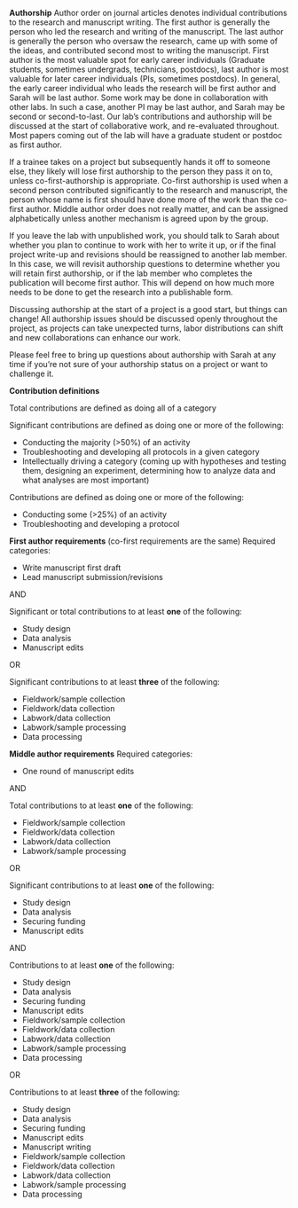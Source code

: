 **Authorship**
Author order on journal articles denotes individual contributions to the research and manuscript writing. The first author is generally the person who led the research and writing of the manuscript. The last author is generally the person who oversaw the research, came up with some of the ideas, and contributed second most to writing the manuscript. First author is the most valuable spot for early career individuals (Graduate students, sometimes undergrads, technicians, postdocs), last author is most valuable for later career individuals (PIs, sometimes postdocs). In general, the early career individual who leads the research will be first author and Sarah will be last author. Some work may be done in collaboration with other labs. In such a case, another PI may be last author, and Sarah may be second or second-to-last. Our lab’s contributions and authorship will be discussed at the start of collaborative work, and re-evaluated throughout. Most papers coming out of the lab will have a graduate student or postdoc as first author. 

If a trainee takes on a project but subsequently hands it off to someone else, they likely will lose first authorship to the person they pass it on to, unless co-first-authorship is appropriate. Co-first authorship is used when a second person contributed significantly to the research and manuscript, the person whose name is first should have done more of the work than the co-first author. Middle author order does not really matter, and can be assigned alphabetically unless another mechanism is agreed upon by the group. 

If you leave the lab with unpublished work, you should talk to Sarah about whether you plan to
continue to work with her to write it up, or if the final project write-up and revisions should be reassigned to another lab member. In this case, we will revisit authorship questions to determine whether you will retain first authorship, or if the lab member who completes the publication will become first author. This will depend on how much more needs to be done to get the research into a publishable form.

Discussing authorship at the start of a project is a good start, but things can change! All authorship issues should be discussed openly throughout the project, as projects can take unexpected turns, labor distributions can shift and new collaborations can enhance our work. 

Please feel free to bring up questions about authorship with Sarah at any time if you’re not sure of your authorship status on a project or want to challenge it.

**Contribution definitions** 

Total contributions are defined as doing all of a category

Significant contributions are defined as doing one or more of the following: 
- Conducting the majority (>50%) of an activity
- Troubleshooting and developing all protocols in a given category
- Intellectually driving a category (coming up with hypotheses and testing them, designing an experiment, determining how to analyze data and what analyses are most important)

Contributions are defined as doing one or more of the following:
- Conducting some (>25%) of an activity
- Troubleshooting and developing a protocol


**First author requirements** (co-first requirements are the same)
Required categories: 
- Write manuscript first draft
- Lead manuscript submission/revisions

AND

Significant or total contributions to at least **one** of the following:  
- Study design
- Data analysis
- Manuscript edits

OR

Significant contributions to at least **three** of the following: 
- Fieldwork/sample collection
- Fieldwork/data collection
- Labwork/data collection
- Labwork/sample processing
- Data processing

**Middle author requirements**
Required categories: 
- One round of manuscript edits

AND

Total contributions to at least **one** of the following: 
- Fieldwork/sample collection
- Fieldwork/data collection
- Labwork/data collection
- Labwork/sample processing

OR

Significant contributions to at least **one** of the following: 
- Study design
- Data analysis
- Securing funding
- Manuscript edits

AND 

Contributions to at least **one** of the following: 
- Study design
- Data analysis
- Securing funding
- Manuscript edits
- Fieldwork/sample collection
- Fieldwork/data collection
- Labwork/data collection
- Labwork/sample processing
- Data processing

OR 

Contributions to at least **three** of the following: 
- Study design
- Data analysis
- Securing funding
- Manuscript edits
- Manuscript writing
- Fieldwork/sample collection
- Fieldwork/data collection
- Labwork/data collection
- Labwork/sample processing
- Data processing


